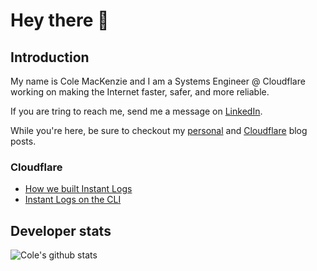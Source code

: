 # Hey there 👋

## Introduction

My name is Cole MacKenzie and I am a Systems Engineer @ Cloudflare working on making the Internet faster, safer, and more reliable. 

If you are tring to reach me, send me a message on [LinkedIn](https://linkedin.com/in/cole-mackenzie).

While you're here, be sure to checkout my [personal](https://mirio.dev) and [Cloudflare](https://blog.cloudflare.com/author/cole/) blog posts. 


### Cloudflare

- [How we built Instant Logs](https://blog.cloudflare.com/how-we-built-instant-logs/)
- [Instant Logs on the CLI](https://blog.cloudflare.com/instant-logs-on-the-command-line/)

## Developer stats

![Cole's github stats](https://github-readme-stats.vercel.app/api?username=cmackenzie1&show_icons=true)
